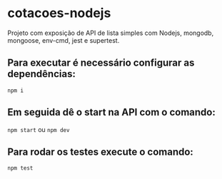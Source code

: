 # cotacoes-nodejs
Projeto com exposição de API de lista simples com Nodejs, mongodb, mongoose, env-cmd, jest e supertest.

## Para executar é necessário configurar as dependências:
`npm i`

## Em seguida dê o start na API com o comando:
`npm start` ou `npm dev`

## Para rodar os testes execute o comando:
`npm test`